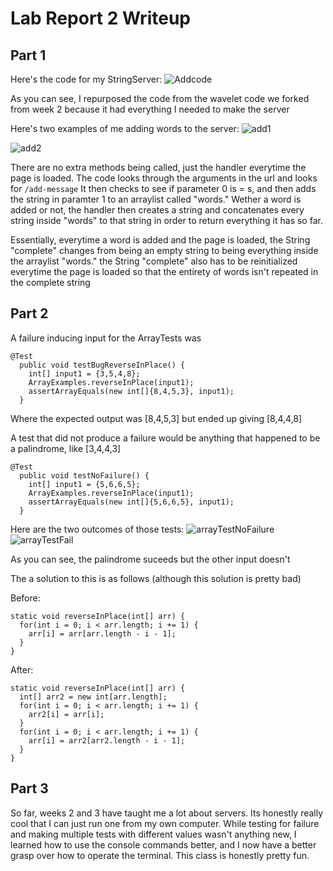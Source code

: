 # Lab Report 2 Writeup
## Part 1
Here's the code for my StringServer:
![Addcode](https://user-images.githubusercontent.com/70412955/215634533-c8d5b1d0-487f-4d11-a589-4090b6cc4fec.PNG)

As you can see, I repurposed the code from the wavelet code we forked from week 2 because it had everything I needed to make the server

Here's two examples of me adding words to the server:
![add1](https://user-images.githubusercontent.com/70412955/215634833-016db908-9ff3-4fbc-9893-943c821ddc31.PNG)

![add2](https://user-images.githubusercontent.com/70412955/215634843-1c770ac6-356e-4f4c-a8c7-b4c612848226.PNG)

There are no extra methods being called, just the handler everytime the page is loaded. The code looks through the arguments in the url and looks for `/add-message`
It then checks to see if parameter 0 is = s, and then adds the string in paramter 1 to an arraylist called "words." 
Wether a word is added or not, the handler then creates a string and concatenates every string inside "words" to that string in order to return everything it has so far.

Essentially, everytime a word is added and the page is loaded, the String "complete" changes from being an empty string to being everything inside the arraylist "words." the String "complete" also has to be reinitialized everytime the page is loaded so that the entirety of words isn't repeated in the complete string

## Part 2
A failure inducing input for the ArrayTests was
```
@Test
  public void testBugReverseInPlace() {
    int[] input1 = {3,5,4,8};
    ArrayExamples.reverseInPlace(input1);
    assertArrayEquals(new int[]{8,4,5,3}, input1);
  }
```
Where the expected output was [8,4,5,3] but ended up giving [8,4,4,8] 

A test that did not produce a failure would be anything that happened to be a palindrome, like [3,4,4,3]
```
@Test
  public void testNoFailure() {
    int[] input1 = {5,6,6,5};
    ArrayExamples.reverseInPlace(input1);
    assertArrayEquals(new int[]{5,6,6,5}, input1);
  }
```
Here are the two outcomes of those tests:
![arrayTestNoFailure](https://user-images.githubusercontent.com/70412955/215639863-9f96e7c7-c488-4e7d-b48a-34cbd1af40dc.PNG)
![arrayTestFail](https://user-images.githubusercontent.com/70412955/215639878-a9ec44aa-1a24-4c62-adb2-cd06d2ccd854.PNG)

As you can see, the palindrome suceeds but the other input doesn't

The a solution to this is as follows (although this solution is pretty bad)

Before:
```
static void reverseInPlace(int[] arr) {
  for(int i = 0; i < arr.length; i += 1) {
    arr[i] = arr[arr.length - i - 1];
  }
}
```

After:
```
static void reverseInPlace(int[] arr) {
  int[] arr2 = new int[arr.length];
  for(int i = 0; i < arr.length; i += 1) {
    arr2[i] = arr[i];
  }
  for(int i = 0; i < arr.length; i += 1) {
    arr[i] = arr2[arr2.length - i - 1];
  }
}
```


## Part 3
So far, weeks 2 and 3 have taught me a lot about servers. Its honestly really cool that I can just run one from my own computer. While testing for failure and making multiple tests with different values wasn't anything new, I learned how to use the console commands better, and I now have a better grasp over how to operate the terminal. This class is honestly pretty fun.
